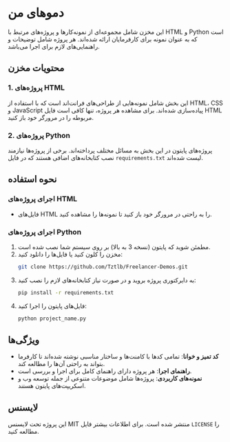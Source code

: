 
# دموهای من

این مخزن شامل مجموعه‌ای از نمونه‌کارها و پروژه‌های مرتبط با HTML و Python است که به عنوان نمونه برای کارفرمایان ارائه شده‌اند. هر پروژه شامل توضیحات و راهنمایی‌های لازم برای اجرا می‌باشد.

## محتویات مخزن

### 1. **پروژه‌های HTML**
این بخش شامل نمونه‌هایی از طراحی‌های فرانت‌اند است که با استفاده از HTML، CSS و JavaScript پیاده‌سازی شده‌اند. برای مشاهده هر پروژه، تنها کافی است فایل HTML مربوطه را در مرورگر خود باز کنید.

### 2. **پروژه‌های Python**
پروژه‌های پایتون در این بخش به مسائل مختلف پرداخته‌اند. برخی از پروژه‌ها نیازمند نصب کتابخانه‌های اضافی هستند که در فایل `requirements.txt` لیست شده‌اند.

## نحوه استفاده

### اجرای پروژه‌های HTML
- فایل‌های HTML را به راحتی در مرورگر خود باز کنید تا نمونه‌ها را مشاهده کنید.

### اجرای پروژه‌های Python
1. مطمئن شوید که پایتون (نسخه 3 به بالا) بر روی سیستم شما نصب شده است.
2. مخزن را کلون کنید یا فایل‌ها را دانلود کنید:
   ```bash
   git clone https://github.com/Tztlb/Freelancer-Demos.git
   ```
3. به دایرکتوری پروژه بروید و در صورت نیاز کتابخانه‌های لازم را نصب کنید:
   ```bash
   pip install -r requirements.txt
   ```
4. فایل‌های پایتون را اجرا کنید:
   ```bash
   python project_name.py
   ```

## ویژگی‌ها

- **کد تمیز و خوانا**: تمامی کدها با کامنت‌ها و ساختار مناسبی نوشته شده‌اند تا کارفرما بتواند به راحتی آن‌ها را مطالعه کند.
- **راهنمای اجرا**: هر پروژه دارای راهنمای کامل برای اجرا و بررسی است.
- **نمونه‌های کاربردی**: پروژه‌ها شامل موضوعات متنوعی از جمله توسعه وب و اسکریپت‌های پایتون هستند.

## لایسنس
این پروژه تحت لایسنس MIT منتشر شده است. برای اطلاعات بیشتر فایل `LICENSE` را مطالعه کنید.
